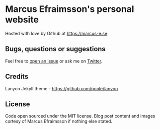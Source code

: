Marcus Efraimsson's personal website
================

Hosted with love by Github at https://marcus-e.se

Bugs, questions or suggestions
---------------------
Feel free to [open an issue](https://github.com/marefr/marefr.github.io/issues/new) or ask me on [Twitter](https://twitter.com/mefraimsson).

Credits
---------------------
Lanyon Jekyll theme - https://github.com/poole/lanyon

License
---------------------
Code open sourced under the MIT license. Blog post content and images cortesy of Marcus Efraimsson if nothing else stated.
